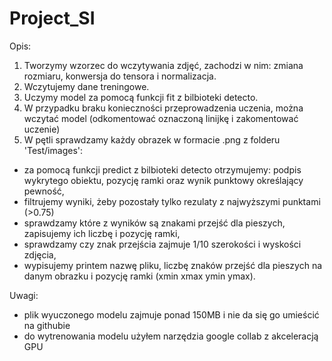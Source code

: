 # Project_SI
Opis:
1. Tworzymy wzorzec do wczytywania zdjęć, zachodzi w nim: zmiana rozmiaru, konwersja do tensora i normalizacja.
2. Wczytujemy dane treningowe.
3. Uczymy model za pomocą funkcji fit z bilbioteki detecto.
4. W przypadku braku konieczności przeprowadzenia uczenia, można wczytać model (odkomentować oznaczoną linijkę i zakomentować uczenie)
5. W pętli sprawdzamy każdy obrazek w formacie .png z folderu 'Test/images':
 - za pomocą funkcji predict z bilbioteki detecto otrzymujemy: podpis wykrytego obiektu, pozycję ramki oraz wynik punktowy określający pewność,
 - filtrujemy wyniki, żeby pozostały tylko rezulaty z najwyższymi punktami (>0.75)
 - sprawdzamy które z wyników są znakami przejść dla pieszych, zapisujemy ich liczbę i pozycję ramki,
 - sprawdzamy czy znak przejścia zajmuje 1/10 szerokości i wyskości zdjęcia,
 - wypisujemy printem nazwę pliku, liczbę znaków przejść dla pieszych na danym obrazku i pozycję ramki (xmin xmax ymin ymax).

Uwagi:
 - plik wyuczonego modelu zajmuje ponad 150MB i nie da się go umieścić na githubie
 - do wytrenowania modelu użyłem narzędzia google collab z akceleracją GPU
